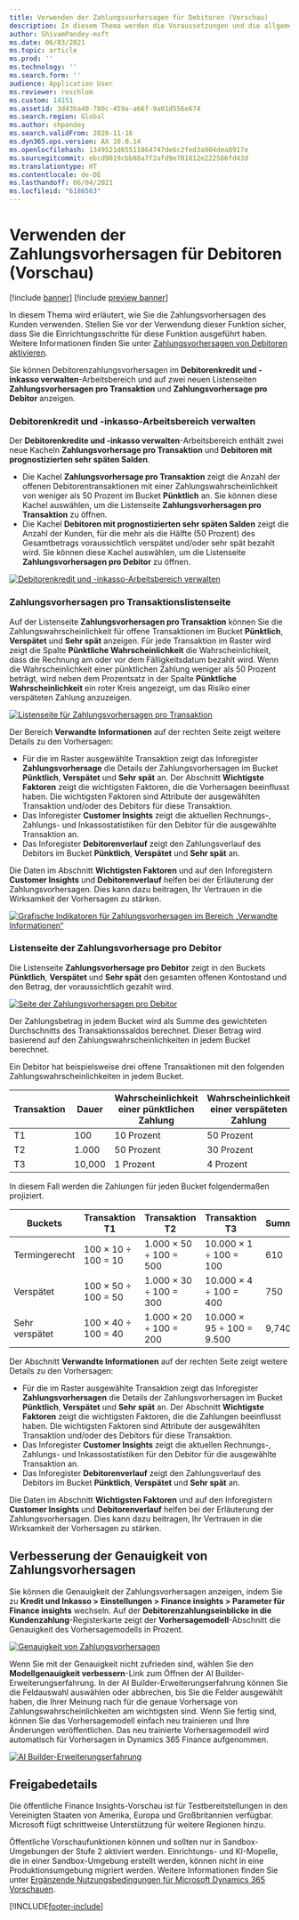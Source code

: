 ```yaml
---
title: Verwenden der Zahlungsvorhersagen für Debitoren (Vorschau)
description: In diesem Thema werden die Voraussetzungen und die allgemeinen Schritte erläutert, die für die Verwendung einer Testversion von Finance Insights erforderlich sind.
author: ShivamPandey-msft
ms.date: 06/03/2021
ms.topic: article
ms.prod: ''
ms.technology: ''
ms.search.form: ''
audience: Application User
ms.reviewer: roschlom
ms.custom: 14151
ms.assetid: 3d43ba40-780c-459a-a66f-9a01d556e674
ms.search.region: Global
ms.author: shpandey
ms.search.validFrom: 2020-11-16
ms.dyn365.ops.version: AX 10.0.14
ms.openlocfilehash: 1349521d65511864747de6c2fed3a904dea8917e
ms.sourcegitcommit: ebcd9019cbb88a7f2afd9e701812e222566fd43d
ms.translationtype: HT
ms.contentlocale: de-DE
ms.lasthandoff: 06/04/2021
ms.locfileid: "6186563"
---
```

# <a name="use-customer-payment-predictions-preview"></a>Verwenden der Zahlungsvorhersagen für Debitoren (Vorschau)

[!include [banner](../includes/banner.md)]
[!include [preview banner](../includes/preview-banner.md)]

In diesem Thema wird erläutert, wie Sie die Zahlungsvorhersagen des Kunden verwenden. Stellen Sie vor der Verwendung dieser Funktion sicher, dass Sie die Einrichtungsschritte für diese Funktion ausgeführt haben. Weitere Informationen finden Sie unter [Zahlungsvorhersagen von Debitoren aktivieren](enable-cust-paymnt-prediction.md).

Sie können Debitorenzahlungsvorhersagen im **Debitorenkredit und -inkasso verwalten**-Arbeitsbereich und auf zwei neuen Listenseiten **Zahlungsvorhersagen pro Transaktion** und **Zahlungsvorhersage pro Debitor** anzeigen.

### <a name="manage-customer-credit-and-collections-workspace"></a>Debitorenkredit und -inkasso-Arbeitsbereich verwalten

Der **Debitorenkredite und -inkasso verwalten**-Arbeitsbereich enthält zwei neue Kacheln **Zahlungsvorhersage pro Transaktion** und **Debitoren mit prognostizierten sehr späten Salden**.

- Die Kachel **Zahlungsvorhersage pro Transaktion** zeigt die Anzahl der offenen Debitorentransaktionen mit einer Zahlungswahrscheinlichkeit von weniger als 50 Prozent im Bucket **Pünktlich** an. Sie können diese Kachel auswählen, um die Listenseite **Zahlungsvorhersagen pro Transaktion** zu öffnen.
- Die Kachel **Debitoren mit prognostizierten sehr späten Salden** zeigt die Anzahl der Kunden, für die mehr als die Hälfte (50 Prozent) des Gesamtbetrags voraussichtlich verspätet und/oder sehr spät bezahlt wird. Sie können diese Kachel auswählen, um die Listenseite **Zahlungsvorhersagen pro Debitor** zu öffnen.

[![Debitorenkredit und -inkasso-Arbeitsbereich verwalten](./media/manage-customer-credit-collections.png)](./media/manage-customer-credit-collections.png)

### <a name="payment-predictions-per-transaction-list-page"></a>Zahlungsvorhersagen pro Transaktionslistenseite

Auf der Listenseite **Zahlungsvorhersagen pro Transaktion** können Sie die Zahlungswahrscheinlichkeit für offene Transaktionen im Bucket **Pünktlich**, **Verspätet** und **Sehr spät** anzeigen. Für jede Transaktion im Raster wird zeigt die Spalte **Pünktliche Wahrscheinlichkeit** die Wahrscheinlichkeit, dass die Rechnung am oder vor dem Fälligkeitsdatum bezahlt wird. Wenn die Wahrscheinlichkeit einer pünktlichen Zahlung weniger als 50 Prozent beträgt, wird neben dem Prozentsatz in der Spalte **Pünktliche Wahrscheinlichkeit** ein roter Kreis angezeigt, um das Risiko einer verspäteten Zahlung anzuzeigen.

[![Listenseite für Zahlungsvorhersagen pro Transaktion](./media/payment-predictions-per-transaction.png)](./media/payment-predictions-per-transaction.png)

Der Bereich **Verwandte Informationen** auf der rechten Seite zeigt weitere Details zu den Vorhersagen:

- Für die im Raster ausgewählte Transaktion zeigt das Inforegister **Zahlungsvorhersage** die Details der Zahlungsvorhersagen im Bucket **Pünktlich**, **Verspätet** und **Sehr spät** an. Der Abschnitt **Wichtigste Faktoren** zeigt die wichtigsten Faktoren, die die Vorhersagen beeinflusst haben. Die wichtigsten Faktoren sind Attribute der ausgewählten Transaktion und/oder des Debitors für diese Transaktion.
- Das Inforegister **Customer Insights** zeigt die aktuellen Rechnungs-, Zahlungs- und Inkassostatistiken für den Debitor für die ausgewählte Transaktion an.
- Das Inforegister **Debitorenverlauf** zeigt den Zahlungsverlauf des Debitors im Bucket **Pünktlich**, **Verspätet** und **Sehr spät** an.

Die Daten im Abschnitt **Wichtigsten Faktoren** und auf den Inforegistern **Customer Insights** und **Debitorenverlauf** helfen bei der Erläuterung der Zahlungsvorhersagen. Dies kann dazu beitragen, Ihr Vertrauen in die Wirksamkeit der Vorhersagen zu stärken.

[![Grafische Indikatoren für Zahlungsvorhersagen im Bereich „Verwandte Informationen“](./media/payment-prediction-gauges.png)](./media/payment-prediction-gauges.png)

### <a name="payment-prediction-per-customer-list-page"></a>Listenseite der Zahlungsvorhersage pro Debitor

Die Listenseite **Zahlungsvorhersage pro Debitor** zeigt in den Buckets **Pünktlich**, **Verspätet** und **Sehr spät** den gesamten offenen Kontostand und den Betrag, der voraussichtlich gezahlt wird.

[![Seite der Zahlungsvorhersagen pro Debitor](./media/payment-predictions-per-transaction-02.png)](./media/payment-predictions-per-transaction-02.png)

Der Zahlungsbetrag in jedem Bucket wird als Summe des gewichteten Durchschnitts des Transaktionssaldos berechnet. Dieser Betrag wird basierend auf den Zahlungswahrscheinlichkeiten in jedem Bucket berechnet.

Ein Debitor hat beispielsweise drei offene Transaktionen mit den folgenden Zahlungswahrscheinlichkeiten in jedem Bucket.

| Transaktion | Dauer | Wahrscheinlichkeit einer pünktlichen Zahlung | Wahrscheinlichkeit einer verspäteten Zahlung | Wahrscheinlichkeit einer sehr späten Zahlung |
|-------------|--------|-----------------------------|--------------------------|-------------------------------|
| T1          | 100    | 10 Prozent                  | 50 Prozent               | 40 Prozent                    |
| T2          | 1.000  | 50 Prozent                  | 30 Prozent               | 20 Prozent                    |
| T3          | 10,000 | 1 Prozent                   | 4 Prozent                | 95 Prozent                    |

In diesem Fall werden die Zahlungen für jeden Bucket folgendermaßen projiziert.

| Buckets   | Transaktion T1      | Transaktion T2         | Transaktion T3            | Summe |
|-----------|---------------------|------------------------|---------------------------|-------|
| Termingerecht   | 100 × 10 ÷ 100 = 10 | 1.000 × 50 ÷ 100 = 500 | 10.000 × 1 ÷ 100 = 100    | 610   |
| Verspätet      | 100 × 50 ÷ 100 = 50 | 1.000 × 30 ÷ 100 = 300 | 10.000 × 4 ÷ 100 = 400    | 750   |
| Sehr verspätet | 100 × 40 ÷ 100 = 40 | 1.000 × 20 ÷ 100 = 200 | 10.000 × 95 ÷ 100 = 9.500 | 9,740 |

Der Abschnitt **Verwandte Informationen** auf der rechten Seite zeigt weitere Details zu den Vorhersagen:

- Für die im Raster ausgewählte Transaktion zeigt das Inforegister **Zahlungsvorhersagen** die Details der Zahlungsvorhersagen im Bucket **Pünktlich**, **Verspätet** und **Sehr spät** an. Der Abschnitt **Wichtigste Faktoren** zeigt die wichtigsten Faktoren, die die Zahlungen beeinflusst haben. Die wichtigsten Faktoren sind Attribute der ausgewählten Transaktion und/oder des Debitors für diese Transaktion.
- Das Inforegister **Customer Insights** zeigt die aktuellen Rechnungs-, Zahlungs- und Inkassostatistiken für den Debitor für die ausgewählte Transaktion an.
- Das Inforegister **Debitorenverlauf** zeigt den Zahlungsverlauf des Debitors im Bucket **Pünktlich**, **Verspätet** und **Sehr spät** an.

Die Daten im Abschnitt **Wichtigsten Faktoren** und auf den Inforegistern **Customer Insights** und **Debitorenverlauf** helfen bei der Erläuterung der Zahlungsvorhersagen. Dies kann dazu beitragen, Ihr Vertrauen in die Wirksamkeit der Vorhersagen zu stärken.

## <a name="improving-the-accuracy-of-payment-predictions"></a>Verbesserung der Genauigkeit von Zahlungsvorhersagen

Sie können die Genauigkeit der Zahlungsvorhersagen anzeigen, indem Sie zu **Kredit und Inkasso \> Einstellungen \> Finance insights \> Parameter für Finance insights** wechseln. Auf der **Debitorenzahlungseinblicke in die Kundenzahlung**-Registerkarte zeigt der **Vorhersagemodell**-Abschnitt die Genauigkeit des Vorhersagemodells in Prozent.

[![Genauigkeit von Zahlungsvorhersagen](./media/finance-insights-parameters-accuracy-2nd.png)](./media/finance-insights-parameters-accuracy-2nd.png)

Wenn Sie mit der Genauigkeit nicht zufrieden sind, wählen Sie den **Modellgenauigkeit verbessern**-Link zum Öffnen der AI Builder-Erweiterungserfahrung. In der AI Builder-Erweiterungserfahrung können Sie die Feldauswahl auswählen oder abbrechen, bis Sie die Felder ausgewählt haben, die Ihrer Meinung nach für die genaue Vorhersage von Zahlungswahrscheinlichkeiten am wichtigsten sind. Wenn Sie fertig sind, können Sie das Vorhersagemodell einfach neu trainieren und Ihre Änderungen veröffentlichen. Das neu trainierte Vorhersagemodell wird automatisch für Vorhersagen in Dynamics 365 Finance aufgenommen.

[![AI Builder-Erweiterungserfahrung](./media/ai-builder.png)](./media/ai-builder.png)

## <a name="release-details"></a>Freigabedetails

Die öffentliche Finance Insights-Vorschau ist für Testbereitstellungen in den Vereinigten Staaten von Amerika, Europa und Großbritannien verfügbar. Microsoft fügt schrittweise Unterstützung für weitere Regionen hinzu.

Öffentliche Vorschaufunktionen können und sollten nur in Sandbox-Umgebungen der Stufe 2 aktiviert werden. Einrichtungs- und KI-Mopelle, die in einer Sandbox-Umgebung erstellt werden, können nicht in eine Produktionsumgebung migriert werden. Weitere Informationen finden Sie unter [Ergänzende Nutzungsbedingungen für Microsoft Dynamics 365 Vorschauen](../../fin-ops-core/fin-ops/get-started/public-preview-terms.md).

[!INCLUDE[footer-include](../../includes/footer-banner.md)]
